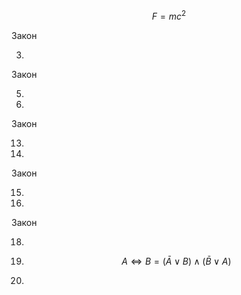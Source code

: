 $$ F=mc^2 $$

Закон

3.

Закон

5.

6.

Закон

13.

14.

Закон

15.

16.

Закон

18. 

19. $$ A \Longleftrightarrow B = (\bar A \vee B) \wedge (\bar B  \vee  A) $$

20.
